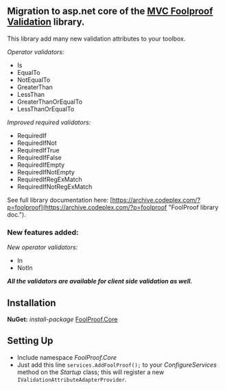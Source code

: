 ## Migration to asp.net core of the [MVC Foolproof Validation](https://archive.codeplex.com/?p=foolproof) library. 

This library add many new validation attributes to your toolbox.

_Operator validators:_
+ Is
+ EqualTo
+ NotEqualTo
+ GreaterThan
+ LessThan
+ GreaterThanOrEqualTo
+ LessThanOrEqualTo


*Improved required validators:*
+ RequiredIf
+ RequiredIfNot
+ RequiredIfTrue
+ RequiredIfFalse
+ RequiredIfEmpty
+ RequiredIfNotEmpty
+ RequiredIfRegExMatch
+ RequiredIfNotRegExMatch

See full library documentation here: [https://archive.codeplex.com/?p=foolproof](https://archive.codeplex.com/?p=foolproof "FoolProof library doc.").

### New features added:

_New operator validators:_
+ In
+ NotIn

**_All the validators are available for client side validation as well._**

## Installation

**NuGet:** _install-package_ [FoolProof.Core](https://www.nuget.org/packages/FoolProof.Core "FoolProof.Core nuget package URL")

## Setting Up

+ Include namespace  _FoolProof.Core_
+ Just add this line `services.AddFoolProof();` to your _ConfigureServices_ method on the _Startup_ class; this will register a new `IValidationAttributeAdapterProvider`.
